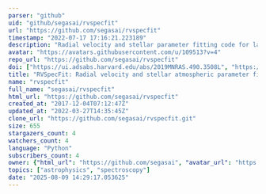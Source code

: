 ```yaml
---
parser: "github"
uid: "github/segasai/rvspecfit"
url: "https://github.com/segasai/rvspecfit"
timestamp: "2022-07-17 17:16:21.223189"
description: "Radial velocity and stellar parameter fitting code for large surveys"
avatar: "https://avatars.githubusercontent.com/u/109513?v=4"
repo_url: "https://github.com/segasai/rvspecfit"
doi: ["https://ui.adsabs.harvard.edu/abs/2019MNRAS.490.3508L", "https://ui.adsabs.harvard.edu/abs/2019ascl.soft07013K/abstract"]
title: "RVSpecFit: Radial velocity and stellar atmospheric parameter fitting"
name: "rvspecfit"
full_name: "segasai/rvspecfit"
html_url: "https://github.com/segasai/rvspecfit"
created_at: "2017-12-04T07:12:47Z"
updated_at: "2022-03-27T14:35:45Z"
clone_url: "https://github.com/segasai/rvspecfit.git"
size: 655
stargazers_count: 4
watchers_count: 4
language: "Python"
subscribers_count: 4
owner: {"html_url": "https://github.com/segasai", "avatar_url": "https://avatars.githubusercontent.com/u/109513?v=4", "login": "segasai", "type": "User"}
topics: ["astrophysics", "spectroscopy"]
date: "2025-08-09 14:29:17.053625"
---
```

